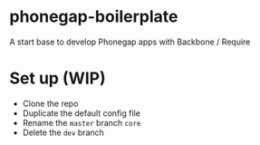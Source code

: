 # phonegap-boilerplate

A start base to develop Phonegap apps with Backbone / Require

# Set up (WIP)

- Clone the repo
- Duplicate the default config file
- Rename the `master` branch `core`
- Delete the `dev` branch
